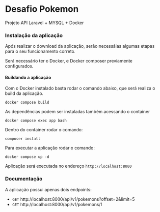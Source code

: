 # Desafio Pokemon

Projeto API Laravel + MYSQL + Docker

### Instalação da aplicação

Após realizar o download da aplicação, serão necessáias algumas etapas para o seu funcionamento correto.

Será necessário ter o Docker, e Docker composer previamente configurados.

#### Buildando a aplicação

Com o Docker instalado basta rodar o comando abaixo, que será realiza o build da aplicação.

    docker compose build

As dependências podem ser instaladas também acessando o container

    docker compose exec app bash

Dentro do container rodar o comando:

    composer install

Para executar a aplicação rodar o comando:

    docker compose up -d

Aplicação será executada no endereço `http://localhost:8000`

### Documentação

A aplicação possui apenas dois endpoints:

- `GET` http://localhost:8000/api/v1/pokemons?offset=2&limit=5
- `GET` http://localhost:8000/api/v1/pokemons/1
